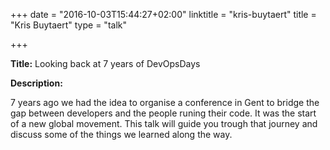 +++
date = "2016-10-03T15:44:27+02:00"
linktitle = "kris-buytaert"
title = "Kris Buytaert"
type = "talk"

+++

<div class="span-15  ">
  <div class="span-15  last ">
  <p><strong>Title:</strong>
Looking back at 7 years of DevOpsDays
</p>

<p><strong>Description:</strong></p>

<p>
7 years ago we had the idea to organise a conference in Gent to bridge the gap between developers and the people runing their code.  It was the start of a new global movement.  This talk will guide you trough that journey and discuss some of the things we learned along the way.
</p>
<p>

  </div>
</div>

